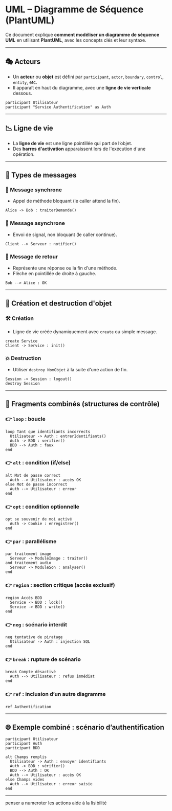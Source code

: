 # UML – Diagramme de Séquence (PlantUML)

Ce document explique **comment modéliser un diagramme de séquence UML** en utilisant **PlantUML**, avec les concepts clés et leur syntaxe.

---

## 🎭 Acteurs

- Un **acteur** ou **objet** est défini par `participant`, `actor`, `boundary`, `control`, `entity`, etc.
- Il apparaît en haut du diagramme, avec une **ligne de vie verticale** dessous.

```plantuml
participant Utilisateur
participant "Service Authentification" as Auth
```

---

## 📉 Ligne de vie

- La **ligne de vie** est une ligne pointillée qui part de l’objet.
- Des **barres d'activation** apparaissent lors de l'exécution d'une opération.

---

## 📩 Types de messages

### 🔹 Message synchrone
- Appel de méthode bloquant (le caller attend la fin).
```plantuml
Alice -> Bob : traiterDemande()
```

### 🔹 Message asynchrone
- Envoi de signal, non bloquant (le caller continue).
```plantuml
Client --> Serveur : notifier()
```

### 🔹 Message de retour
- Représente une réponse ou la fin d'une méthode.
- Flèche en pointillée de droite à gauche.
```plantuml
Bob --> Alice : OK
```

---

## 🧩 Création et destruction d'objet

### 🛠️ Création
- Ligne de vie créée dynamiquement avec `create` ou simple message.
```plantuml
create Service
Client -> Service : init()
```

### 💥 Destruction
- Utiliser `destroy NomObjet` à la suite d'une action de fin.
```plantuml
Session -> Session : logout()
destroy Session
```

---

## 🧰 Fragments combinés (structures de contrôle)

### 👉 `loop` : boucle
```plantuml
loop Tant que identifiants incorrects
  Utilisateur -> Auth : entrerIdentifiants()
  Auth -> BDD : verifier()
  BDD --> Auth : faux
end
```

### 👉 `alt` : condition (if/else)
```plantuml
alt Mot de passe correct
  Auth --> Utilisateur : accès OK
else Mot de passe incorrect
  Auth --> Utilisateur : erreur
end
```

### 👉 `opt` : condition optionnelle
```plantuml
opt se souvenir de moi activé
  Auth -> Cookie : enregistrer()
end
```

### 👉 `par` : parallélisme
```plantuml
par traitement image
  Serveur -> ModuleImage : traiter()
and traitement audio
  Serveur -> ModuleSon : analyser()
end
```

### 👉 `region` : section critique (accès exclusif)
```plantuml
region Accès BDD
  Service -> BDD : lock()
  Service -> BDD : write()
end
```

### 👉 `neg` : scénario interdit
```plantuml
neg tentative de piratage
  Utilisateur -> Auth : injection SQL
end
```

### 👉 `break` : rupture de scénario
```plantuml
break Compte désactivé
  Auth --> Utilisateur : refus immédiat
end
```

### 👉 `ref` : inclusion d’un autre diagramme
```plantuml
ref Authentification
```

---

## 🌐 Exemple combiné : scénario d’authentification

```plantuml
participant Utilisateur
participant Auth
participant BDD

alt Champs remplis
  Utilisateur -> Auth : envoyer identifiants
  Auth -> BDD : vérifier()
  BDD --> Auth : OK
  Auth --> Utilisateur : accès OK
else Champs vides
  Auth --> Utilisateur : erreur saisie
end
```

---

penser a numeroter les actions aide à la lisibilité

